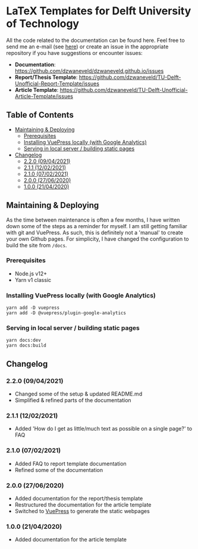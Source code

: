 # LaTeX Templates for Delft University of Technology

All the code related to the documentation can be found here. Feel free to send me an e-mail (see [here](https://dzwaneveld.github.io/about.html)) or create an issue in the appropriate repository if you have suggestions or encounter issues:

- **Documentation**: https://github.com/dzwaneveld/dzwaneveld.github.io/issues
- **Report/Thesis Template**: https://github.com/dzwaneveld/TU-Delft-Unofficial-Report-Template/issues
- **Article Template**: https://github.com/dzwaneveld/TU-Delft-Unofficial-Article-Template/issues

## Table of Contents

* [Maintaining & Deploying](#maintaining--deploying)
  + [Prerequisites](#prerequisites)
  + [Installing VuePress locally (with Google Analytics)](#installing-vuepress-locally-with-google-analytics)
  + [Serving in local server / building static pages](#serving-in-local-server--building-static-pages)
* [Changelog](#changelog)
  + [2.2.0 (09/04/2021)](#220-09042021)
  + [2.1.1 (12/02/2021)](#211-12022021)
  + [2.1.0 (07/02/2021)](#210-07022021)
  + [2.0.0 (27/06/2020)](#200-27062020)
  + [1.0.0 (21/04/2020)](#100-21042020)

## Maintaining & Deploying

As the time between maintenance is often a few months, I have written down some of the steps as a reminder for myself. I am still getting familiar with git and VuePress. As such, this is definitely not a 'manual' to create your own Github pages. For simplicity, I have changed the configuration to build the site from `/docs`.

### Prerequisites

- Node.js v12+
- Yarn v1 classic

### Installing VuePress locally (with Google Analytics)

````
yarn add -D vuepress
yarn add -D @vuepress/plugin-google-analytics
````

### Serving in local server / building static pages

````
yarn docs:dev
yarn docs:build
````

## Changelog

### 2.2.0 (09/04/2021)

* Changed some of the setup & updated README.md
* Simplified & refined parts of the documentation

### 2.1.1 (12/02/2021)

* Added 'How do I get as little/much text as possible on a single page?' to FAQ

### 2.1.0 (07/02/2021)

* Added FAQ to report template documentation
* Refined some of the documentation

### 2.0.0 (27/06/2020)

* Added documentation for the report/thesis template
* Restructured the documentation for the article template
* Switched to [VuePress](https://vuepress.vuejs.org/) to generate the static webpages

### 1.0.0 (21/04/2020)

* Added documentation for the article template
